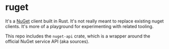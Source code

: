 # ruget

It's a [NuGet](https://nuget.org) client built in Rust. It's not really meant
to replace existing nuget clients. It's more of a playground for experimenting
with related tooling.

This repo includes the `nuget-api` crate, which is a wrapper around the
official NuGet service API (aka sources).
